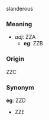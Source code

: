 slanderous
### Meaning
+ _adj_: ZZA
    + __eg__: ZZB

### Origin

ZZC

### Synonym

__eg__: ZZD

+ ZZE



